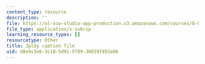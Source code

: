 ```yaml
---
content_type: resource
description: ''
file: https://ol-ocw-studio-app-production.s3.amazonaws.com/courses/8-01sc-classical-mechanics-fall-2016/d8e9c3eb3c105d91978930039f492e06_jOPA3XY-V3U.vtt
file_type: application/x-subrip
learning_resource_types: []
resourcetype: Other
title: 3play caption file
uid: d8e9c3eb-3c10-5d91-9789-30039f492e06
---
```

